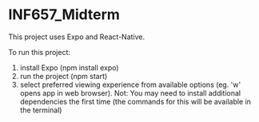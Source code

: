 # INF657_Midterm
This project uses Expo and React-Native. 

To run this project:
1. install Expo (npm install expo)
2. run the project (npm start)
3. select preferred viewing experience from available options (eg. 'w' opens app in web browser). Not: You may need to install additional dependencies the first time (the commands for this will be available in the terminal)
